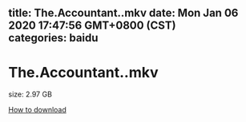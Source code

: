 
title: The.Accountant..mkv
date: Mon Jan 06 2020 17:47:56 GMT+0800 (CST)    
categories: baidu
---

# The.Accountant..mkv
size: 2.97 GB
 
 

[How to download](https://bpcam.bemobtrk.com/go/2ceec3aa-1ca2-46d6-b9ff-aaa5c184517c?jno=837)